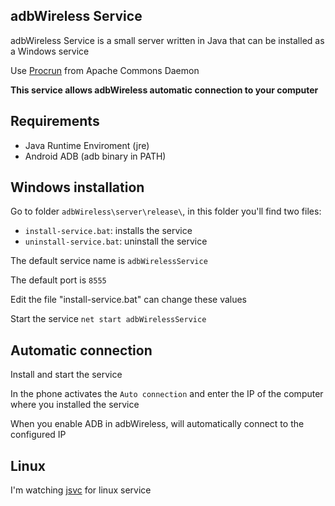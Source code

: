 adbWireless Service
----------
adbWireless Service is a small server written in Java that can be installed as a Windows service

Use [Procrun](http://commons.apache.org/daemon/procrun.html) from Apache Commons Daemon

**This service allows adbWireless automatic connection to your computer**


Requirements
----------
* Java Runtime Enviroment (jre)
* Android ADB (adb binary in PATH)


Windows installation
----------
Go to folder `adbWireless\server\release\`, in this folder you'll find two files:

* `install-service.bat`: installs the service
* `uninstall-service.bat`: uninstall the service

The default service name is `adbWirelessService`

The default port is `8555`

Edit the file "install-service.bat" can change these values

Start the service `net start adbWirelessService`


Automatic connection
----------
Install and start the service

In the phone activates the `Auto connection` and enter the IP of the computer where you installed the service

When you enable ADB in adbWireless, will automatically connect to the configured IP


Linux
----------
I'm watching [jsvc](http://commons.apache.org/daemon/jsvc.html) for linux service